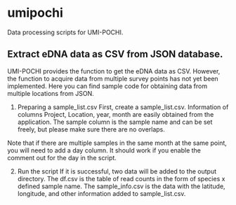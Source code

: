 # umipochi

Data processing scripts for UMI-POCHI.

## Extract eDNA data as CSV from JSON database.

UMI-POCHI provides the function to get the eDNA data as CSV.
However, the function to acquire data from multiple survey points has not yet been implemented.
Here you can find sample code for obtaining data from multiple locations from JSON.

1. Preparing a sample_list.csv
First, create a sample_list.csv.
Information of columns Project, Location, year, month are easily obtained from the application.
The sample column is the sample name and can be set freely, but please make sure there are no overlaps.

Note that if there are multiple samples in the same month at the same point, you will need to add a day column.
It should work if you enable the comment out for the day in the script.

2. Run the script
If it is successful, two data will be added to the output directory.
The df.csv is the table of read counts in the form of species x defined sample name.
The sample_info.csv is the data with the latitude, longitude, and other information added to sample_list.csv.
